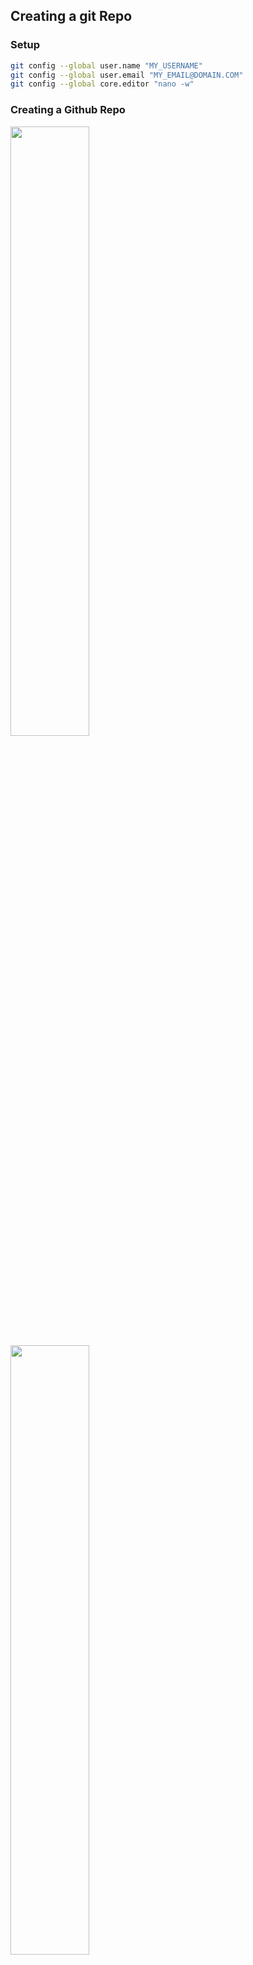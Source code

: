 ## Creating a git Repo

###  Setup

```bash
git config --global user.name "MY_USERNAME"
git config --global user.email "MY_EMAIL@DOMAIN.COM"
git config --global core.editor "nano -w"
```

### Creating a Github Repo

<img src="./media/git01.png" width="50%">


<img src="./media/git02.png" width="50%">


### Linking to a [Github](https://github.com/) Repo

```bash
git init
git remote add origin https://github.com/Chipdelmal/helloGit.git
git remote -v
git pull origin master
```

### Creating a file

```bash
nano trackMe.py
```

### Staging and Committing

```bash
git status
git add trackMe.py
git status
git commit -m "Created a 'Hello World' file."
git push origin master
```

### Making Changes

```bash
nano trackMe.py
git add *
git commit -m "Repeating the message 8 times."
git push origin master
```

### Ignoring Files and Folders

```bash
nano .gitignore
git add *
git commit -m "Adding gitignore."
git log --oneline --graph --all --decorate
```

### Restoring to a previous state

```bash
git checkout LOG_ID trackMe.py
git commit -m "Reverting to a previous state."
git push origin master
```

<hr>

##  A More Detailed Explanation
